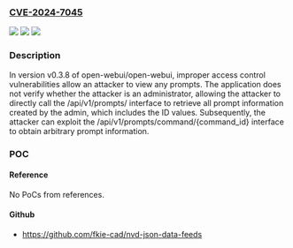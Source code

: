 ### [CVE-2024-7045](https://cve.mitre.org/cgi-bin/cvename.cgi?name=CVE-2024-7045)
![](https://img.shields.io/static/v1?label=Product&message=open-webui%2Fopen-webui&color=blue)
![](https://img.shields.io/static/v1?label=Version&message=unspecified%20&color=brightgreen)
![](https://img.shields.io/static/v1?label=Vulnerability&message=CWE-862%20Missing%20Authorization&color=brightgreen)

### Description

In version v0.3.8 of open-webui/open-webui, improper access control vulnerabilities allow an attacker to view any prompts. The application does not verify whether the attacker is an administrator, allowing the attacker to directly call the /api/v1/prompts/ interface to retrieve all prompt information created by the admin, which includes the ID values. Subsequently, the attacker can exploit the /api/v1/prompts/command/{command_id} interface to obtain arbitrary prompt information.

### POC

#### Reference
No PoCs from references.

#### Github
- https://github.com/fkie-cad/nvd-json-data-feeds

